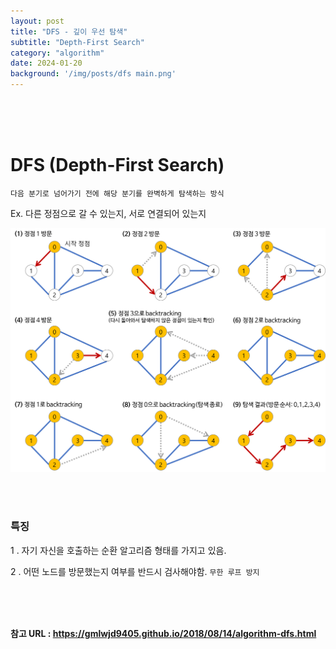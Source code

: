 ```yaml
---
layout: post
title: "DFS - 깊이 우선 탐색"
subtitle: "Depth-First Search"
category: "algorithm"
date: 2024-01-20
background: '/img/posts/dfs main.png'
---
```



<br> 
<br> 
<br>

# DFS (Depth-First Search)

`다음 분기로 넘어가기 전에 해당 분기를 완벽하게 탐색하는 방식`

Ex. 다른 정점으로 갈 수 있는지, 서로 연결되어 있는지

![aspect](/img/posts/dfs.png)

<br>
<br>

### 특징

1 . 자기 자신을 호출하는 순환 알고리즘 형태를 가지고 있음.

2 . 어떤 노드를 방문했는지 여부를 반드시 검사해야함. `무한 루프 방지`

<br> 
<br> 
<br>

**참고 URL : <https://gmlwjd9405.github.io/2018/08/14/algorithm-dfs.html>**
